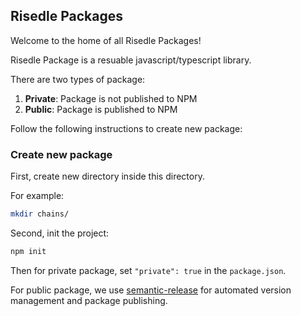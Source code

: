 ## Risedle Packages

Welcome to the home of all Risedle Packages!

Risedle Package is a resuable javascript/typescript library.

There are two types of package:

1. **Private**: Package is not published to NPM
2. **Public**: Package is published to NPM

Follow the following instructions to create new package:

### Create new package

First, create new directory inside this directory.

For example:

```sh
mkdir chains/
```

Second, init the project:

```sh
npm init
```

Then for private package, set `"private": true` in the `package.json`.

For public package, we use
[semantic-release](https://semantic-release.gitbook.io/semantic-release/) for
automated version management and package publishing.

